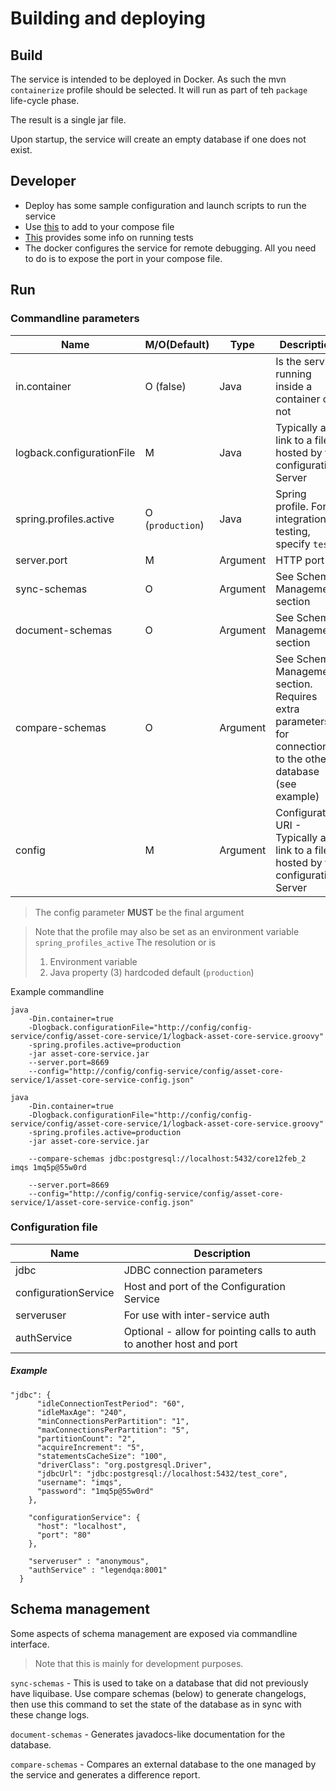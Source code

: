 Building and deploying
=======================

Build
-----

The service is intended to be deployed in Docker. As such the mvn `containerize` profile should be selected.
It will run as part of teh `package` life-cycle phase.

The result is a single jar file.

Upon startup, the service will create an empty database if one does not exist.

Developer
---------
* Deploy has some sample configuration and launch scripts to run the service
* Use [this](composefile_snippet.yaml) to add to your compose file
* [This](src/test/java/za/co/imqs/api/README.md) provides some info on running tests 
* The docker configures the service for remote debugging. All you need to do is to expose the port in your compose file.


Run
-----

### Commandline parameters


|Name                     |M/O(Default)     |Type     |Description |
|-------------------------|-----------------|---------|------------|
|in.container             |O (false)        |Java     |Is the service running inside a container or not             |
|logback.configurationFile|M                |Java     |Typically a link to a file hosted by the configuration Server|
|spring.profiles.active   |O (`production`) |Java     |Spring profile. For integration testing, specify `test`      |
|server.port              |M                |Argument |HTTP port                                                    |
|sync-schemas             |O                |Argument |See Schema Management section                                |
|document-schemas         |O                |Argument |See Schema Management section                                |
|compare-schemas          |O                |Argument |See Schema Management section. Requires extra parameters for connection to the other database (see example)                                |
|config                   |M                |Argument |Configuration URI - Typically a link to a file hosted by the configuration Server| 

>The config parameter **MUST** be the final argument     
 
> Note that the profile may also be set as an environment variable `spring_profiles_active`
> The resolution or is 
> 1. Environment variable
> 2. Java property
> (3) hardcoded default (`production`) 

Example commandline
```
java 
    -Din.container=true
    -Dlogback.configurationFile="http://config/config-service/config/asset-core-service/1/logback-asset-core-service.groovy"
    -spring.profiles.active=production 
    -jar asset-core-service.jar  
    --server.port=8669
    --config="http://config/config-service/config/asset-core-service/1/asset-core-service-config.json"
```

```
java 
    -Din.container=true
    -Dlogback.configurationFile="http://config/config-service/config/asset-core-service/1/logback-asset-core-service.groovy"
    -spring.profiles.active=production 
    -jar asset-core-service.jar  

    --compare-schemas jdbc:postgresql://localhost:5432/core12feb_2 imqs 1mq5p@55w0rd

    --server.port=8669
    --config="http://config/config-service/config/asset-core-service/1/asset-core-service-config.json"
```

### Configuration file

|Name|Description|
|----|-----------|
|jdbc|JDBC connection parameters |
|configurationService|Host and port of the Configuration Service |
|serveruser|For use with inter-service auth|
|authService|Optional - allow for pointing calls to auth to another host and port|

##### Example 
```
"jdbc": {
      "idleConnectionTestPeriod": "60",
      "idleMaxAge": "240",
      "minConnectionsPerPartition": "1",
      "maxConnectionsPerPartition": "5",
      "partitionCount": "2",
      "acquireIncrement": "5",
      "statementsCacheSize": "100",
      "driverClass": "org.postgresql.Driver",
      "jdbcUrl": "jdbc:postgresql://localhost:5432/test_core",
      "username": "imqs",
      "password": "1mq5p@55w0rd"
    },

    "configurationService": {
      "host": "localhost",
      "port": "80"
    },

    "serveruser" : "anonymous",
    "authService" : "legendqa:8001"
  }
```

Schema management
-------------------

Some aspects of schema management are exposed via commandline interface.
>Note that this is mainly for development purposes.

`sync-schemas` -  This is used to take on a database that did not previously have liquibase. Use compare schemas (below) to generate changelogs, then use this command to
set the state of the database as in sync with these change logs.
    
`document-schemas` - Generates javadocs-like documentation for the database.
 
`compare-schemas` - Compares an external database to the one managed by the service and generates a difference report.  
 
